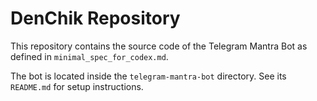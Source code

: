 # DenChik Repository

This repository contains the source code of the Telegram Mantra Bot as defined in `minimal_spec_for_codex.md`.

The bot is located inside the `telegram-mantra-bot` directory. See its `README.md` for setup instructions.
